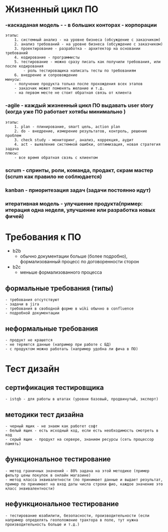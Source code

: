 # Жизненный цикл ПО #

### -каскаданая модель - - в больших конторах - корпорации ###
	этапы:
		1. системный анализ - на уровне бизнеса (обсуждение с заказчиком)
		2. анализ требований - на уровне бизнеса (обсуждение с заказчиком)
		3. проектирование - разработка - архитектор на основании требований
		4. кодирование - программисты
		5. тестирование - можно сразу писать как получили требования, или после кодирования
			- роль тестироващика написать тесты по требованиям
		6. внедрение и сопровождение
	минусы:
		- получение продукта только после прохождения всех этапов
		- заказчик может поменять желание и т.д.
		- на первом месте не стоит обратная связь от клиента

### -agile - каждый жизненный цикл ПО выдавать user story (когда уже ПО работает хотябы минимально ) ###
	этапы:
		1. plan - плинирование, smart цель, action plan
		2. do - внедрение, измерение результатов, контроль, решение проблем
		3. check study - мониторинг, анализ, коррекция, аудит
		4. act - выявление системной ошибки, оптимизация, новая стратегия задача
	плюсы:
		- все время обратная свзяь с клиентом

### scrum - спринты, роли, команда, продакт, скрам мастер (scrum как правило не соблюдается) ###
### kanban - приоритезация задач (задачи постоянно идут) ###
### итеративная модель - улучшение продукта(пример: итерация одна неделя, улучшение или разработка новых фичей) ###


# Требования к ПО #
- b2b
	- обычно документации больше (более подробно), формализованный процесс по договоренности сторон
- b2c
	- меньше формализованного процесса

## формальные требования (типы) ##
	- требования отсутствуют
	- задачи в jira
	- требования в свободной форме в wiki обычно в confluence
	- подробной документации
## неформальные требования ##
	- продукт не крашется
	- не теряются данные (например при работе с БД)
	- с продуктом можно работать (например удобна ли фича в ПО)

# Тест дизайн #
## сертификация тестировщика ##
	- istqb - для работы в штатах (уровни базовый, продвинутый, эксперт)
## методики тест дизайна ##
	- черный ящик - не знаем как работет софт
	- белый ящик - есть исходный код, если есть необходимость смотреть в код
	- серый ящик - продукт на сервере, знанием ресурсы (сеть процессор память)
## функциональное тестирование ##
	- метод граничных значений - 80% задача на этой методике (пример фильтр цены покупок в онлайн магазине)
	- метод класса эквивалетности (по принимает данные и выдает результат, пример по принимает на вход даты числа строки фио, каждое значение это класс эквивалентности)
## нефункциональное тестирование ##
	- тестирование юзабилити, безопасности, производительности (если например определять геоположение трактора в поле, тут нужна производительность больше и т.д.)